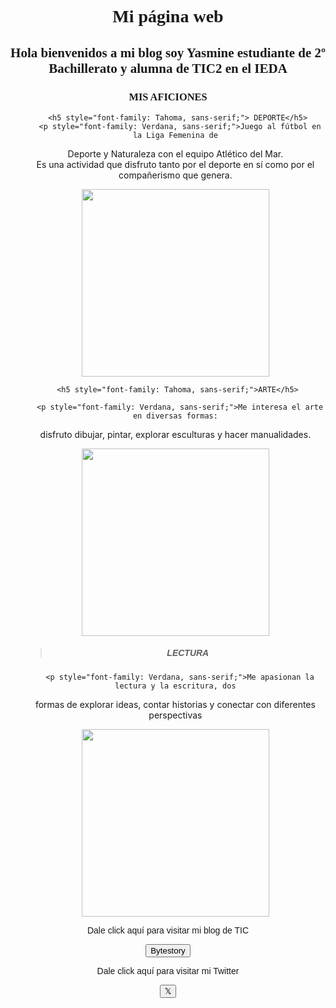 <html>
<body style="background-image: url('Imágenes/abstract-rainbow-6296890.jpg');
 background-repeat: no-repeat; 
 background-size: cover; 
 background-position: center;">
<head>  
 <center> <h1 style="font-family: Copperplate, Papyrus, fantasy;">Mi página web</h1>
  

  
  
<h2 style="font-family: Copperplate, Papyrus, fantasy;">Hola bienvenidos a mi blog soy Yasmine estudiante de 2º Bachillerato y alumna de TIC2 en el IEDA</h2>
  
  <h3 style="font-family: Copperplate, Papyrus, fantasy;">MIS AFICIONES</h3>
 
  
  <center> 
  <ul>
 
     <h5 style="font-family: Tahoma, sans-serif;"> DEPORTE</h5>
      <p style="font-family: Verdana, sans-serif;">Juego al fútbol en la Liga Femenina de
Deporte y Naturaleza con el equipo
Atlético del Mar. <br> Es una actividad que
disfruto tanto por el deporte en sí como
por el compañerismo que genera. </br> </p>  <center><img src="Imágenes/oie_IyJGlSTt8HzN.jpg" 
style="width: 300px; height: 300px; object-fit: cover;"></center>
   
      
     <h5 style="font-family: Tahoma, sans-serif;">ARTE</h5>
	
      <p style="font-family: Verdana, sans-serif;">Me interesa el arte en diversas formas:
disfruto dibujar, pintar, explorar esculturas
y hacer manualidades. </br></p> <center> <img src="Imágenes/oie_t1cBrH3tBNEs.jpg"
style="width: 300px; height: 300px; object-fit: cover;"> </center>
   
   > <h5 style="font-family: Tahoma, sans-serif;"> LECTURA</h5>
      <p style="font-family: Verdana, sans-serif;">Me apasionan la lectura y la escritura, dos
formas de explorar ideas, contar historias
y conectar con diferentes perspectivas </p> <center><img src="Imágenes/oie_od9VYK9XMXGx.jpg"
style="width: 300px; height: 300px; object-fit: cover;"></center>
  
  </ul>
  </center>
  <p style="font-family: Tahoma, sans-serif;">Dale click aquí para visitar mi blog de TIC</p>
  <p style="font-family: Verdana, sans-serif;"><a href="https://bytestory1.wordpress.com/"><button>Bytestory</button></a></p>
  <p style="font-family: Tahoma, sans-serif;">Dale click aquí para visitar mi Twitter </p>
  <p><a href="https://x.com/ByteStory_"><button>𝕏</button></a></p>
</body>
</html>
